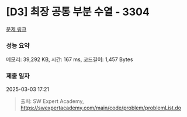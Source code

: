 # [D3] 최장 공통 부분 수열 - 3304 

[문제 링크](https://swexpertacademy.com/main/code/problem/problemDetail.do?contestProbId=AWBOHEx66kIDFAWr) 

### 성능 요약

메모리: 39,292 KB, 시간: 167 ms, 코드길이: 1,457 Bytes

### 제출 일자

2025-03-03 17:21



> 출처: SW Expert Academy, https://swexpertacademy.com/main/code/problem/problemList.do